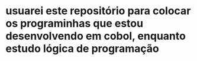 # usuarei este repositório para colocar os programinhas que estou desenvolvendo em cobol, enquanto estudo lógica de programação #
